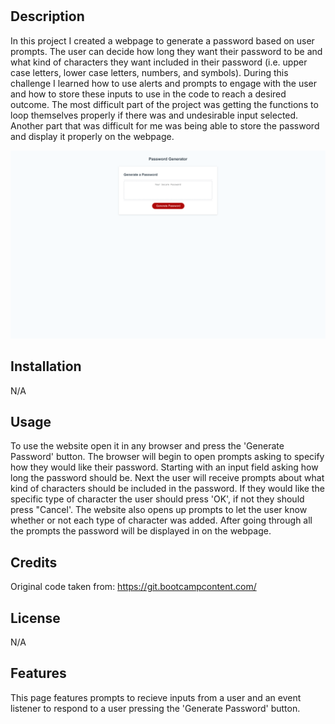 # <Password Generator>

## Description


<p>
In this project I created a webpage to generate a password based on user prompts.  The user can decide how long they want their password to be and what kind of characters they want included in their password (i.e. upper case letters, lower case letters, numbers, and symbols).  During this challenge I learned how to use alerts and prompts to engage with the user and how to store these inputs to use in the code to reach a desired outcome.  The most difficult part of the project was getting the functions to loop themselves properly if there was and undesirable input selected.  Another part that was difficult for me was being able to store the password and display it properly on the webpage.
</p>

![Screenshot](../assets/screenshot.png)

## Installation

N/A

## Usage

To use the website open it in any browser and press the 'Generate Password' button.  The browser will begin to open prompts asking to specify how they would like their password.  Starting with an input field asking how long the password should be.  Next the user will receive prompts about what kind of characters should be included in the password.  If they would like the specific type of character the user should press 'OK', if not they should press "Cancel'.  The website also opens up prompts to let the user know whether or not each type of character was added.  After going through all the prompts the password will be displayed in on the webpage.

## Credits

Original code taken from: 
https://git.bootcampcontent.com/

## License

N/A

## Features

This page features prompts to recieve inputs from a user and an event listener to respond to a user pressing the 'Generate Password' button.